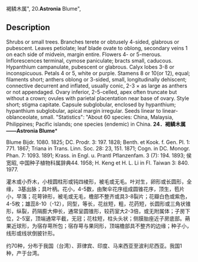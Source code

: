 褐鳞木属",
20.**Astronia** Blume",

## Description
Shrubs or small trees. Branches terete or obtusely 4-sided, glabrous or pubescent. Leaves petiolate; leaf blade ovate to oblong, secondary veins 1 on each side of midvein, margin entire. Flowers 4- or 5-merous. Inflorescences terminal, cymose paniculate; bracts small, caducous. Hypanthium campanulate, pubescent or glabrous. Calyx lobes 3-8 or inconspicuous. Petals 4 or 5, white or purple. Stamens 8 or 10(or 12), equal; filaments short; anthers oblong or 3-sided, small, longitudinally dehiscent; connective decurrent and inflated, usually conic, 2-3 × as large as anthers or not appendaged. Ovary inferior, 2-5-celled, apex often truncate but without a crown; ovules with parietal placentation near base of ovary. Style short; stigma capitate. Capsule subglobular, enclosed by hypanthium; hypanthium subglobular, apical margin irregular. Seeds linear to linear-oblanceolate, small.
  "Statistics": "About 60 species: China, Malaysia, Philippines; Pacific islands; one species (endemic) in China.
**24．褐鳞木属——Astronia Blume***

Blume Bijdr. 1080. 1825; DC. Prodr. 3: 197. 1828; Benth. et Kook. f. Gen. Pl. 1: 771. 1867; Triana in Trans. Linn. Soc. 28: 23, 151. 1871; Cogn. in DC. Monogr. Phan. 7: 1093. 1891; Krass. in Engl. u. Prantl Pflanzenfam. 3 (7): 194. 1893; 侯宽昭, 中国种子植物科属辞典44. 1958; H. Keng et H. L. Li in Fl. Taiwan 3: 840. 1977.

灌木或小乔木，小枝圆柱形或钝四棱形，被毛或无毛。叶对生，卵形或长圆形，全缘， 3基出脉；具叶柄。花小，4-5数，由聚伞花序组成圆锥花序，顶生，苞片小，早落；花萼钟形，被毛或无毛，檐部不整齐或具3-8裂片；花瓣白色或紫色，4-5枚；雄蕊8-10（-12），同型，等长，花丝短，粗，花药短，长圆形或三角状锥形，纵裂，药隔膨大伸长，通常呈圆锥形，较药室大2-3倍，或无附属体；子房下位，2-5室，顶端通常平截，无冠；花柱短，柱头头状；侧膜胎座近子房底部。蒴果近球形，为宿存萼所包；宿存萼与果同形，顶端檐部具不整齐的边缘；种子小，线形或线状倒披针形。

约70种，分布于我国（台湾）、菲律宾、印度、马来西亚至波利尼西亚。我国1种，产于台湾。
